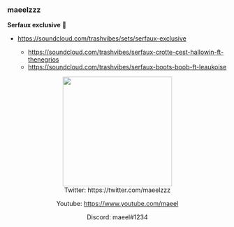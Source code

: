### maeelzzz



  **Serfaux exclusive** 👋
- https://soundcloud.com/trashvibes/sets/serfaux-exclusive

  - https://soundcloud.com/trashvibes/serfaux-crotte-cest-hallowin-ft-thenegrios
  - https://soundcloud.com/trashvibes/serfaux-boots-boob-ft-leaukoise


<div align="center">
      <img height="250" src="https://i.ibb.co/NZWgLct/BWVDz80n-U9j6o-R1x5-DCTspl-JEAM.gif&show_icons=true&hide_border=true">
</div>  






<div align="center">
   Twitter: https://twitter.com/maeelzzz
 
   Youtube: https://www.youtube.com/maeel
   
   Discord: maeel#1234
</div>

